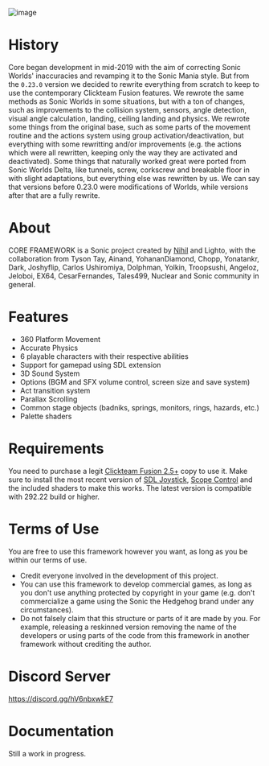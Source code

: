 ![image](https://user-images.githubusercontent.com/66818008/143420945-0be3888e-573f-45be-b34f-399f30e1d252.png)

# History

Core began development in mid-2019 with the aim of correcting Sonic Worlds' inaccuracies and revamping it to the Sonic Mania style. But from the ``0.23.0`` version we decided to rewrite everything from scratch to keep to use the contemporary Clickteam Fusion features. We rewrote the same methods as Sonic Worlds in some situations, but with a ton of changes, such as improvements to the collision system, sensors, angle detection, visual angle calculation, landing, ceiling landing and physics. We rewrote some things from the original base, such as some parts of the movement routine and the actions system using group activation/deactivation, but everything with some rewritting and/or improvements (e.g. the actions which were all rewritten, keeping only the way they are activated and deactivated). Some things that naturally worked great were ported from Sonic Worlds Delta, like tunnels, screw, corkscrew and breakable floor in with slight adaptations, but everything else was rewritten by us. We can say that versions before 0.23.0 were modifications of Worlds, while versions after that are a fully rewrite.

# About

CORE FRAMEWORK is a Sonic project created by [Nihil](https://github.com/nihil92/) and Lighto, with the collaboration from Tyson Tay, Ainand, YohananDiamond, Chopp, Yonatankr, Dark, Joshyflip, Carlos Ushiromiya, Dolphman, Yolkin, Troopsushi, Angeloz, Jeloboi, EX64, CesarFernandes, Tales499, Nuclear and Sonic community in general.

# Features

- 360 Platform Movement
- Accurate Physics
- 6 playable characters with their respective abilities
- Support for gamepad using SDL extension
- 3D Sound System
- Options (BGM and SFX volume control, screen size and save system)
- Act transition system
- Parallax Scrolling
- Common stage objects (badniks, springs, monitors, rings, hazards, etc.)
- Palette shaders

# Requirements

You need to purchase a legit [Clickteam Fusion 2.5+](https://store.steampowered.com/bundle/10632/Standard/) copy to use it. Make sure to install the most recent version of [SDL Joystick](https://github.com/SortaCore/SDLJoystick-priv/releases/), [Scope Control](https://github.com/Uppernate/ScopeControlPublic) and the included shaders to make this works. The latest version is compatible with 292.22 build or higher.

# Terms of Use

You are free to use this framework however you want, as long as you be within our terms of use.

- Credit everyone involved in the development of this project.
- You can use this framework to develop commercial games, as long as you don't use anything protected by copyright in your game (e.g. don't commercialize a game using the Sonic the Hedgehog brand under any circumstances).
- Do not falsely claim that this structure or parts of it are made by you. For example, releasing a reskinned version removing the name of the developers or using parts of the code from this framework in another framework without crediting the author.

# Discord Server

https://discord.gg/hV6nbxwkE7

# Documentation

Still a work in progress. 
